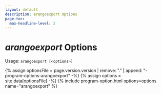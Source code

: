 ```yaml
---
layout: default
description: arangoexport Options
page-toc:
  max-headline-level: 2
---
```

# _arangoexport_ Options

Usage: `arangoexport [<options>]`

{% assign optionsFile = page.version.version | remove: "." | append: "-program-options-arangoexport" -%}
{% assign options = site.data[optionsFile] -%}
{% include program-option.html options=options name="arangoexport" %}
